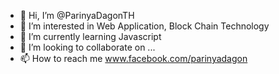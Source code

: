- 👋 Hi, I’m @ParinyaDagonTH
- 👀 I’m interested in Web Application, Block Chain Technology
- 🌱 I’m currently learning Javascript 
- 💞️ I’m looking to collaborate on ...
- 📫 How to reach me www.facebook.com/parinyadagon

<!---
ParinyaDagonTH/ParinyaDagonTH is a ✨ special ✨ repository because its `README.md` (this file) appears on your GitHub profile.
You can click the Preview link to take a look at your changes.
--->
